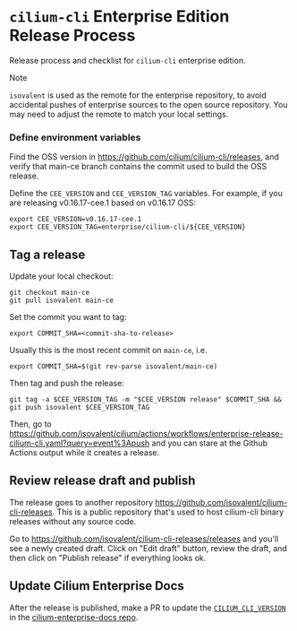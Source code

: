 # `cilium-cli` Enterprise Edition Release Process

Release process and checklist for `cilium-cli` enterprise edition.

> [!NOTE]
> `isovalent` is used as the remote for the enterprise repository, to avoid
> accidental pushes of enterprise sources to the open source repository. You
> may need to adjust the remote to match your local settings.

### Define environment variables

Find the OSS version in https://github.com/cilium/cilium-cli/releases, and
verify that main-ce branch contains the commit used to build the OSS release.

Define the `CEE_VERSION` and `CEE_VERSION_TAG` variables. For example, if you
are releasing v0.16.17-cee.1 based on v0.16.17 OSS:

    export CEE_VERSION=v0.16.17-cee.1
    export CEE_VERSION_TAG=enterprise/cilium-cli/${CEE_VERSION}

## Tag a release

Update your local checkout:

    git checkout main-ce
    git pull isovalent main-ce

Set the commit you want to tag:

    export COMMIT_SHA=<commit-sha-to-release>

Usually this is the most recent commit on `main-ce`, i.e.

    export COMMIT_SHA=$(git rev-parse isovalent/main-ce)

Then tag and push the release:

    git tag -a $CEE_VERSION_TAG -m "$CEE_VERSION release" $COMMIT_SHA && git push isovalent $CEE_VERSION_TAG

Then, go to
https://github.com/isovalent/cilium/actions/workflows/enterprise-release-cilium-cli.yaml?query=event%3Apush
and you can stare at the Github Actions output while it creates a release.

## Review release draft and publish

The release goes to another repository https://github.com/isovalent/cilium-cli-releases. This is
a public repository that's used to host cilium-cli binary releases without any source code.

Go to https://github.com/isovalent/cilium-cli-releases/releases and you'll see a newly created
draft. Click on "Edit draft" button, review the draft, and then click on "Publish release" if
everything looks ok.

## Update Cilium Enterprise Docs

After the release is published, make a PR to update the
[`CILIUM_CLI_VERSION`](https://github.com/isovalent/cilium-enterprise-docs/blob/main/docs/CILIUM_CLI_VERSION)
in the [cilium-enterprise-docs repo](https://github.com/isovalent/cilium-enterprise-docs).
